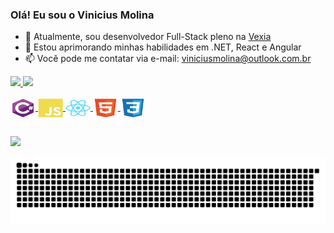 ### Olá! Eu sou o Vinicius Molina

- 🔭 Atualmente, sou desenvolvedor Full-Stack pleno na <a href="https://vexia.com.br/" target="_blank">Vexia</a>
- 🌱 Estou aprimorando minhas habilidades em .NET, React e Angular
- 📫 Você pode me contatar via e-mail: viniciusmolina@outlook.com.br

<div>
  <a href="https://github.com/ViniciusMolinaAta">
  <img height="180em" src="https://github-readme-stats.vercel.app/api?username=ViniciusMolinaAta&show_icons=true&theme=highcontrast&include_all_commits=true&count_private=true"/>
  <img height="180em" src="https://github-readme-stats.vercel.app/api/top-langs/?username=ViniciusMolinaAta&layout=compact&langs_count=7&theme=highcontrast"/>
</div>
<div style="display: inline_block"><br>
   <img align="center" alt="Csharp" height="30" width="40" src="https://raw.githubusercontent.com/devicons/devicon/master/icons/csharp/csharp-original.svg">
  <img align="center" alt="Js" height="30" width="40" src="https://raw.githubusercontent.com/devicons/devicon/master/icons/javascript/javascript-plain.svg">
  <img align="center" alt="Ts" height="30" width="40" src="https://raw.githubusercontent.com/devicons/devicon/master/icons/react/react-original.svg">
  <img align="center" alt="HTML" height="30" width="40" src="https://raw.githubusercontent.com/devicons/devicon/master/icons/html5/html5-original.svg">
  <img align="center" alt="CSS" height="30" width="40" src="https://raw.githubusercontent.com/devicons/devicon/master/icons/css3/css3-original.svg">
  
</div>

  ##
  
  <div> 
     <a href="https://www.linkedin.com/in/vinicius-de-souza-molina-396511128/" target="_blank"><img src="https://img.shields.io/badge/-LinkedIn-%230077B5?style=for-the-badge&logo=linkedin&logoColor=white" target="_blank"></a> 
 
  ![Snake animation](https://github.com/ViniciusMolinaAta/ViniciusMolinaAta/blob/output/github-contribution-grid-snake.svg)
 
</div>
  
